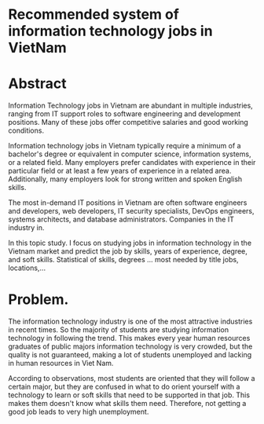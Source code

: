 # Recommended system of information technology jobs in VietNam
<h1>Abstract</h1>
<p>Information Technology
 jobs in Vietnam are abundant in multiple industries, ranging from IT support roles to software engineering and development positions. Many of these jobs offer competitive salaries and good working conditions.</p>

<p>Information technology jobs in Vietnam typically require a minimum of a bachelor's degree or equivalent in computer science, information systems, or a related field. Many employers prefer candidates with experience in their particular field or at least a few years of experience in a related area. Additionally, many employers look for strong written and spoken English skills.</p>

<p>The most in-demand IT positions in Vietnam are often software engineers and developers, web developers, IT security specialists, DevOps engineers, systems architects, and database administrators. Companies in the IT industry in.</p>
 <p>In this topic study. I focus on studying jobs in information technology in the Vietnam market and predict the job by skills, years of experience, degree, and soft skills. Statistical of skills, degrees ... most needed by title jobs, locations,...</p>
 
 <h1>Problem.</h1>
 <p>The information technology industry is one of the most attractive industries in recent times. So the majority of students are studying information technology in following the trend. This makes every year human resources graduates of public majors information technology is very crowded, but the quality is not guaranteed, making a lot of students unemployed and lacking in human resources in Viet Nam.</p>
 <p>According to observations, most students are oriented that they will follow a certain major, but they are confused in what to do orient yourself with a technology to learn or soft skills that need to be supported in that job.  This makes them doesn't know what skills them need. Therefore, not getting a good job leads to very high unemployment.</p>
